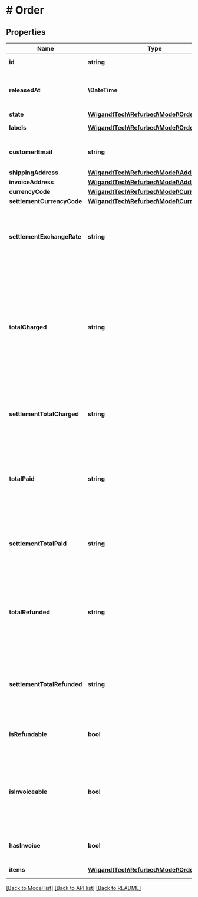 # # Order

## Properties

Name | Type | Description | Notes
------------ | ------------- | ------------- | -------------
**id** | **string** | Primary key. | [optional]
**releasedAt** | **\DateTime** | When the order was released to the merchant. | [optional]
**state** | [**\WigandtTech\Refurbed\Model\OrderState**](OrderState.md) |  | [optional]
**labels** | [**\WigandtTech\Refurbed\Model\OrderLabel[]**](OrderLabel.md) | Order labels. | [optional]
**customerEmail** | **string** | The customer&#39;s email address. | [optional]
**shippingAddress** | [**\WigandtTech\Refurbed\Model\Address**](Address.md) |  | [optional]
**invoiceAddress** | [**\WigandtTech\Refurbed\Model\Address**](Address.md) |  | [optional]
**currencyCode** | [**\WigandtTech\Refurbed\Model\CurrencyCode**](CurrencyCode.md) |  | [optional]
**settlementCurrencyCode** | [**\WigandtTech\Refurbed\Model\CurrencyCode**](CurrencyCode.md) |  | [optional]
**settlementExchangeRate** | **string** | Exchange rate applied to convert amounts from currency to settlement currency. | [optional]
**totalCharged** | **string** | The total amount the customer was charged. This is the sum of all of the order item&#39;s total charged values; it is also the sum of total paid and total refunded. | [optional]
**settlementTotalCharged** | **string** | The total amount the customer was charged, in settlement currency. | [optional]
**totalPaid** | **string** | The total amount the user paid for this order. This is the sum of all the order item&#39;s total paid values. | [optional]
**settlementTotalPaid** | **string** | The total amount the user paid for this order, in settlement currency. | [optional]
**totalRefunded** | **string** | The total amount the customer was refunded. This is the sum of all of the order item&#39;s total refunded values. | [optional]
**settlementTotalRefunded** | **string** | The total amount the customer was refunded, in settlement currency. | [optional]
**isRefundable** | **bool** | Indicates whether this order is currently refundable. | [optional]
**isInvoiceable** | **bool** | Indicates whether an invoice can be uploaded. Will turn false ~30 days after order release. | [optional]
**hasInvoice** | **bool** | Indicates whether an invoice was uploaded. | [optional]
**items** | [**\WigandtTech\Refurbed\Model\OrderItem[]**](OrderItem.md) | All items of this order. | [optional]

[[Back to Model list]](../../README.md#models) [[Back to API list]](../../README.md#endpoints) [[Back to README]](../../README.md)
